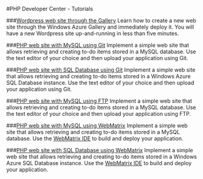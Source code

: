 #PHP Developer Center - Tutorials

###[Wordpress  web site through the Gallery](/en-us/develop/php/tutorials/website-from-gallery/)
Learn how to create a new web site through the Windows Azure Gallery and immediately deploy it. You will have a new Wordpress site up-and-running in less than five minutes.

###[PHP web site with MySQL using Git](/en-us/develop/php/tutorials/website-w-mysql-and-git/)
Implement a simple web site that allows retrieving and creating to-do items stored in a MySQL database. Use the text editor of your choice and then upload your application using Git.

###[PHP web site with SQL Database using Git](/en-us/develop/php/tutorials/website-w-sql-database-and-git/)
Implement a simple web site that allows retrieving and creating to-do items stored in a Windows Azure SQL Database instance. Use the text editor of your choice and then upload your application using Git.

###[PHP web site with MySQL using FTP](/en-us/develop/php/tutorials/website-w-mysql-and-ftp/)
Implement a simple web site that allows retrieving and creating to-do items stored in a MySQL database. Use the text editor of your choice and then upload your application using FTP.

###[PHP web site with MySQL using WebMatrix](/en-us/develop/php/tutorials/website-w-mysql-and-webmatrix/)
Implement a simple web site that allows retrieving and creating to-do items stored in a MySQL database. Use the [WebMatrix IDE][] to build and deploy your application.

###[PHP web site with SQL Database using WebMatrix](/en-us/develop/php/tutorials/website-w-sql-database-and-webmatrix/)
Implement a simple web site that allows retrieving and creating to-do items stored in a Windows Azure SQL Database instance. Use the [WebMatrix IDE][] to build and deploy your application.

[WebMatrix IDE]: /en-us/develop/downloads/webmatrix-overview/